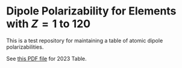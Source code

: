 # Dipole Polarizability for Elements with $Z=1$ to $120$

This is a test repository for maintaining a table of atomic dipole polarizabilities.

See [this PDF file](./pdf/main.pdf) for 2023 Table.
